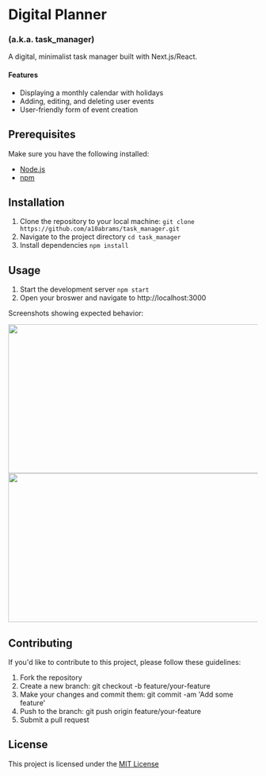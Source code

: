# Digital Planner
### (a.k.a. task_manager)

A digital, minimalist task manager built with Next.js/React.

#### Features
- Displaying a monthly calendar with holidays
- Adding, editing, and deleting user events
- User-friendly form of event creation

## Prerequisites
Make sure you have the following installed:
- [Node.js](https://docs.npmjs.com/downloading-and-installing-node-js-and-npm)
- [npm](https://docs.npmjs.com/downloading-and-installing-node-js-and-npm)

## Installation
1. Clone the repository to your local machine:
  `git clone https://github.com/a10abrams/task_manager.git`
3. Navigate to the project directory
   `cd task_manager`
5. Install dependencies
   `npm install`

## Usage
1. Start the development server
   `npm start`
3. Open your broswer and navigate to http://localhost:3000

Screenshots showing expected behavior:

<img src="https://github.com/a10abrams/task_manager/assets/108836278/ae2a6898-7418-4a4a-a522-05d07948199b" width="600" height="300"/> <img src="https://github.com/a10abrams/task_manager/assets/108836278/002f878a-e300-4ff2-b302-064802b5db58" width="600" height="300"/>

## Contributing
If you'd like to contribute to this project, please follow these guidelines:

1. Fork the repository
2. Create a new branch: git checkout -b feature/your-feature
3. Make your changes and commit them: git commit -am 'Add some feature'
4. Push to the branch: git push origin feature/your-feature
5. Submit a pull request

## License
This project is licensed under the [MIT License](https://pitt.libguides.com/openlicensing/MIT)


